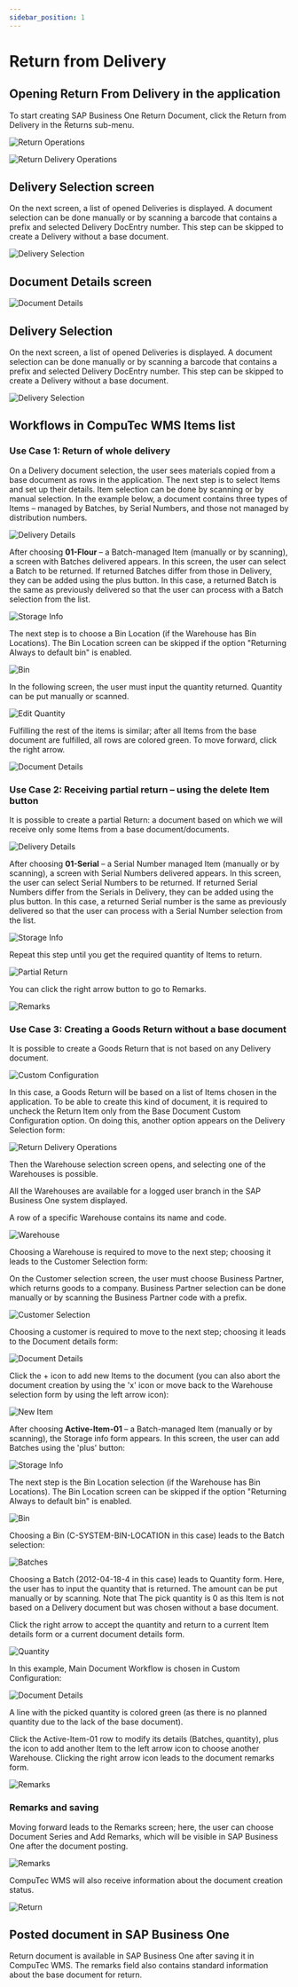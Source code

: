 ```yaml
---
sidebar_position: 1
---
```


# Return from Delivery

## Opening Return From Delivery in the application

To start creating SAP Business One Return Document, click the Return from Delivery in the Returns sub-menu.

![Return Operations](./media/ReturnDelivery.webp)

![Return Delivery Operations](./media/ReturnDelivery1.webp)

## Delivery Selection screen

On the next screen, a list of opened Deliveries is displayed. A document selection can be done manually or by scanning a barcode that contains a prefix and selected Delivery DocEntry number. This step can be skipped to create a Delivery without a base document.

![Delivery Selection](./media/DeliverySelection.webp)

## Document Details screen

![Document Details](./media/DocDet_Delivery.webp)

## Delivery Selection

On the next screen, a list of opened Deliveries is displayed. A document selection can be done manually or by scanning a barcode that contains a prefix and selected Delivery DocEntry number. This step can be skipped to create a Delivery without a base document.

![Delivery Selection](./media/DeliverySelection.webp)

## Workflows in CompuTec WMS Items list

### Use Case 1: Return of whole delivery

On a Delivery document selection, the user sees materials copied from a base document as rows in the application. The next step is to select Items and set up their details. Item selection can be done by scanning or by manual selection. In the example below, a document contains three types of Items – managed by Batches, by Serial Numbers, and those not managed by distribution numbers.

![Delivery Details](./media/Delivery_DocDet2.webp)

After choosing **01-Flour** – a Batch-managed Item (manually or by scanning), a screen with Batches delivered appears. In this screen, the user can select a Batch to be returned. If returned Batches differ from those in Delivery, they can be added using the plus button. In this case, a returned Batch is the same as previously delivered so that the user can process with a Batch selection from the list.

![Storage Info](./media/StorageInfo.webp)

The next step is to choose a Bin Location (if the Warehouse has Bin Locations). The Bin Location screen can be skipped if the option "Returning Always to default bin" is enabled.

![Bin](./media/Bin.webp)

In the following screen, the user must input the quantity returned. Quantity can be put manually or scanned.

![Edit Quantity](./media/EditQuantity.webp)

Fulfilling the rest of the items is similar; after all Items from the base document are fulfilled, all rows are colored green. To move forward, click the right arrow.

![Document Details](./media/DocDet.webp)

### Use Case 2: Receiving partial return – using the delete Item button

It is possible to create a partial Return: a document based on which we will receive only some Items from a base document/documents.

![Delivery Details](./media/Delivery_DocDet.webp)

After choosing **01-Serial** – a Serial Number managed Item (manually or by scanning), a screen with Serial Numbers delivered appears. In this screen, the user can select Serial Numbers to be returned. If returned Serial Numbers differ from the Serials in Delivery, they can be added using the plus button. In this case, a returned Serial number is the same as previously delivered so that the user can process with a Serial Number selection from the list.

![Storage Info](./media/StorageInfo_Serials.webp)

Repeat this step until you get the required quantity of Items to return.

![Partial Return](./media/PartialReturn.webp)

You can click the right arrow button to go to Remarks.

![Remarks](./media/RemarksReturn.webp)

### Use Case 3: Creating a Goods Return without a base document

It is possible to create a Goods Return that is not based on any Delivery document.

![Custom Configuration](./media/ReturnFromBaseDocument.webp)

In this case, a Goods Return will be based on a list of Items chosen in the application. To be able to create this kind of document, it is required to uncheck the Return Item only from the Base Document Custom Configuration option. On doing this, another option appears on the Delivery Selection form:

![Return Delivery Operations](./media/Return_NewReturn.webp)

Then the Warehouse selection screen opens, and selecting one of the Warehouses is possible.

All the Warehouses are available for a logged user branch in the SAP Business One system displayed.

A row of a specific Warehouse contains its name and code.

![Warehouse](./media/Warehouses.webp)

Choosing a Warehouse is required to move to the next step; choosing it leads to the Customer Selection form:

On the Customer selection screen, the user must choose Business Partner, which returns goods to a company. Business Partner selection can be done manually or by scanning the Business Partner code with a prefix.

![Customer Selection](./media/CustomerSelection.webp)

Choosing a customer is required to move to the next step; choosing it leads to the Document details form:

![Document Details](./media/DocDet_Empty.webp)

Click the + icon to add new Items to the document (you can also abort the document creation by using the 'x' icon or move back to the Warehouse selection form by using the left arrow icon):

![New Item](./media/NewItem.webp)

After choosing **Active-Item-01** – a Batch-managed Item (manually or by scanning), the Storage info form appears. In this screen, the user can add Batches using the 'plus' button:

![Storage Info](./media/StorageInfo_AcIt.webp)

The next step is the Bin Location selection (if the Warehouse has Bin Locations). The Bin Location screen can be skipped if the option "Returning Always to default bin" is enabled.

![Bin](./media/Bin.webp)

Choosing a Bin (C-SYSTEM-BIN-LOCATION in this case) leads to the Batch selection:

![Batches](./media/Batches.webp)

Choosing a Batch (2012-04-18-4 in this case) leads to Quantity form. Here, the user has to input the quantity that is returned. The amount can be put manually or by scanning. Note that The pick quantity is 0 as this Item is not based on a Delivery document but was chosen without a base document.

Click the right arrow to accept the quantity and return to a current Item details form or a current document details form.

![Quantity](./media/Q_Batch.webp)

In this example, Main Document Workflow is chosen in Custom Configuration:

![Document Details](./media/DocDet_OneItem.webp)

A line with the picked quantity is colored green (as there is no planned quantity due to the lack of the base document).

Click the Active-Item-01 row to modify its details (Batches, quantity), plus the icon to add another Item to the left arrow icon to choose another Warehouse. Clicking the right arrow icon leads to the document remarks form.

![Remarks](./media/RemarksReturn.webp)

### Remarks and saving

Moving forward leads to the Remarks screen; here, the user can choose Document Series and Add Remarks, which will be visible in SAP Business One after the document posting.

![Remarks](./media/RemarksReturn.webp)

CompuTec WMS will also receive information about the document creation status.

![Return](./media/Return.webp)

## Posted document in SAP Business One

Return document is available in SAP Business One after saving it in CompuTec WMS. The remarks field also contains standard information about the base document for return.
